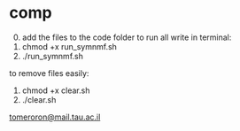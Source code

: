 # comp
0. add the files to the code folder
to run all write in terminal:
1. chmod +x run_symnmf.sh
2. ./run_symnmf.sh

   
to remove files easily:
1.  chmod +x clear.sh
2. ./clear.sh




tomeroron@mail.tau.ac.il
